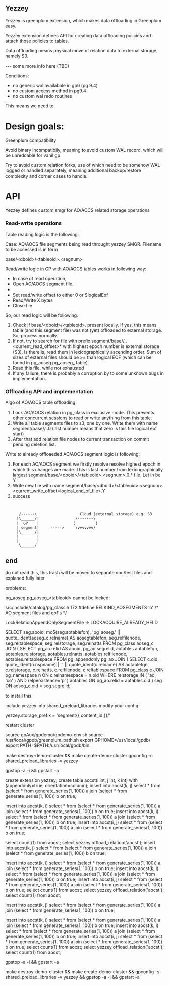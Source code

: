 ## Yezzey

Yezzey is greenplum extension, which makes data offloading in Greenplum easy.

Yezzey extension defines API for creating data offloading policies and attach those policies to tables.

Data offloading means physical move of relation data to external storage, namely S3.

--- some more info here (TBD)

Conditions:

- no generic wal availabale in gp6 (pg 9.4)
- no custom access method in pg9.4
- no custom wal redo routines

This means we need to

# Design goals:

Greenplum compatibility

Avoid binary incompatibily, meaning to avoid custom WAL record, which will be unredoable for vanil gp

Try to avoid custom relation forks, use of which need to be somehow WAL-logged or handled separately, meaning additional backup/restore complexity and corner cases to handle.

# API

Yezzey defines custom smgr for AO/AOCS related storage operations

### Read-write operations

Table reading logic is the following:

Case: AO/AOCS file segments being read throught yezzey SMGR. Filename to be accessed is in form

base/\<dboid\>/\<tableoid\>.\<segnum\>


Read/write logic in GP with AO/AOCS tables works in following way:

* In case of read operation,
* Open AO/AOCS segment file.
*
* Set read/write offset to either 0 or $logicalEof
* Read/Write X bytes
* Close file


So, our read logic will be following:

1) Check if base/\<dboid\>/\<tableoid\>.<segnum> present locally. If yes, this means table (and this segment file) was not (yet) offloaded to external storage. So, process normally.
2) If not, try to search for file with prefix segment<gpsegment>/base/<dboid>/<tableoid>.<segnum>.<current_read_offset>* with highest epoch number is external storage (S3). Is there is,
   read them in lexicographically ascending order. Sum of sizes of external files should be >= than logical EOF (which can be found in pg_aoseg.pg_aoseg_<tableoid> table)
3) Read this file, while not exhausted
4) If any failure, there is probably a corruption by to some unknown bugs in implementation.

### Offloading API and implementation

Algo of AO/AOCS table offloading:

1) Lock AO/AOCS relation in pg_class in exclusive mode. This prevents other concurrent sessions to read or write anything from this table.
2) Write all table segments files to s3, one by one. Write them with name segment<gpsegment>/base/<dboid>/<tableoid>.<segnum>.0 (last number means that zero is this file logical eof start)
3) After that add relation file nodes to current transaction on commit pending deletion list.

Write to already offloaeded AO/AOCS segment logic is following:

1) For each AO/AOCS segment we firstly resolve resolve highest epoch in which this changes are made. This is last number from lexicographically largest segment<gpsegment>/base/\<dboid\>/\<tableoid\>.\<segnum\>.0.* file. Let in be Y
2) Write new file with name  segment<gpsegment>/base/\<dboid\>/\<tableoid\>.\<segnum\>.\<current_write_offset=logical_end_of_file\>.Y
3) success

```


      /------\                   Cloud (external storage) e.g. S3
     |\______/|                /-------\
     |  GP    |               (         )
     | segment|     ----->     \vvvvvvv/
     |\______/|
     |        |
     |        |
      \______/
```



## end



do not read this, this trash will be moved to separate doc/test files and explaned fully later

problems:

pg_aoseg.pg_aoseg_\<tableoid\> cannot be locked:

src/include/catalog/pg_class.h:172:#define		  RELKIND_AOSEGMENTS	  'o'		/* AO segment files and eof's */

LockRelationAppendOnlySegmentFile -> LOCKACQUIRE_ALREADY_HELD

SELECT seg.aooid, md5(seg.aotablefqn), 'pg_aoseg.' || quote_ident(aoseg_c.relname) AS aosegtablefqn,
seg.relfilenode, seg.reltablespace, seg.relstorage, seg.relnatts
FROM pg_class aoseg_c
JOIN (
SELECT pg_ao.relid AS aooid, pg_ao.segrelid,
aotables.aotablefqn, aotables.relstorage,
aotables.relnatts, aotables.relfilenode, aotables.reltablespace
FROM pg_appendonly pg_ao
JOIN (
SELECT c.oid, quote_ident(n.nspname)|| '.' || quote_ident(c.relname) AS aotablefqn,
c.relstorage, c.relnatts, c.relfilenode, c.reltablespace
FROM pg_class c
JOIN pg_namespace n ON c.relnamespace = n.oid
WHERE relstorage IN ( 'ao', 'co' ) AND relpersistence='p'
) aotables ON pg_ao.relid = aotables.oid
) seg ON aoseg_c.oid = seg.segrelid;

to install this:

include yezzey into shared_preload_libraries
modify your config:

yezzey.storage_prefix = 'segment{{ content_id }}/'

restart cluster

source gpAux/gpdemo/gpdemo-env.sh
source /usr/local/gpdb/greenplum_path.sh
export GPHOME=/usr/local/gpdb/
export PATH=$PATH:/usr/local/gpdb/bin

make destroy-demo-cluster && make create-demo-cluster
gpconfig -c shared_preload_libraries -v yezzey

gpstop -a -i && gpstart -a

create extension yezzey;
create table aocst(i int, j int, k int) with (appendonly=true, orientation=column);
insert into aocst(k, j) select * from (select * from generate_series(1, 100)) a join (select * from generate_series(1, 100)) b on true;

insert into aocst(k, i) select * from (select * from generate_series(1, 100)) a join (select * from generate_series(1, 100)) b on true;
insert into aocst(k, i) select * from (select * from generate_series(1, 100)) a join (select * from generate_series(1, 100)) b on true;
insert into aocst(i, j) select * from (select * from generate_series(1, 100)) a join (select * from generate_series(1, 100)) b on true;

select count(1) from aocst;
select yezzey.offload_relation('aocst');
insert into aocst(k, j) select * from (select * from generate_series(1, 100)) a join (select * from generate_series(1, 100)) b on true;

insert into aocst(k, i) select * from (select * from generate_series(1, 100)) a join (select * from generate_series(1, 100)) b on true;
insert into aocst(k, i) select * from (select * from generate_series(1, 100)) a join (select * from generate_series(1, 100)) b on true;
insert into aocst(i, j) select * from (select * from generate_series(1, 100)) a join (select * from generate_series(1, 100)) b on true;
select count(1) from aocst;
select yezzey.offload_relation('aocst');
select count(1) from aocst;

insert into aocst(k, j) select * from (select * from generate_series(1, 100)) a join (select * from generate_series(1, 100)) b on true;

insert into aocst(k, i) select * from (select * from generate_series(1, 100)) a join (select * from generate_series(1, 100)) b on true;
insert into aocst(k, i) select * from (select * from generate_series(1, 100)) a join (select * from generate_series(1, 100)) b on true;
insert into aocst(i, j) select * from (select * from generate_series(1, 100)) a join (select * from generate_series(1, 100)) b on true;
select count(1) from aocst;
select yezzey.offload_relation('aocst');
select count(1) from aocst;

gpstop -a -i && gpstart -a

make destroy-demo-cluster && make create-demo-cluster && gpconfig -s shared_preload_libraries -v yezzey && gpstop -a -i && gpstart -a
